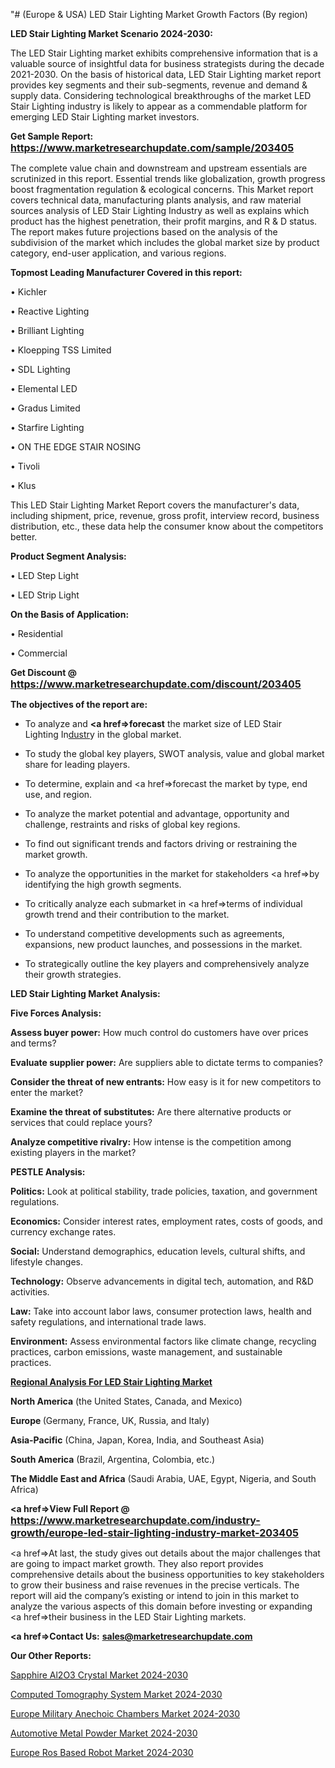 "# (Europe & USA) LED Stair Lighting Market Growth Factors (By region)

<strong>LED Stair Lighting Market Scenario 2024-2030:</strong>

The LED Stair Lighting market exhibits comprehensive information that is a valuable source of insightful data for business strategists during the decade 2021-2030. On the basis of historical data, LED Stair Lighting market report provides key segments and their sub-segments, revenue and demand &amp; supply data. Considering technological breakthroughs of the market LED Stair Lighting industry is likely to appear as a commendable platform for emerging LED Stair Lighting market investors.

<strong>Get Sample Report: <a href=https://www.marketresearchupdate.com/sample/203405><font size=3 color=#0000ff>https://www.marketresearchupdate.com/sample/203405</font></a></strong>

The complete value chain and downstream and upstream essentials are scrutinized in this report. Essential trends like globalization, growth progress boost fragmentation regulation &amp; ecological concerns. This Market report covers technical data, manufacturing plants analysis, and raw material sources analysis of LED Stair Lighting Industry as well as explains which product has the highest penetration, their profit margins, and R & D status. The report makes future projections based on the analysis of the subdivision of the market which includes the global market size by product category, end-user application, and various regions.

<strong>Topmost Leading Manufacturer Covered in this report:</strong>

• Kichler

• Reactive Lighting

• Brilliant Lighting

• Kloepping TSS Limited

• SDL Lighting

• Elemental LED

• Gradus Limited

• Starfire Lighting

• ON THE EDGE STAIR NOSING

• Tivoli

• Klus

This LED Stair Lighting Market Report covers the manufacturer's data, including shipment, price, revenue, gross profit, interview record, business distribution, etc., these data help the consumer know about the competitors better.

<strong>Product Segment Analysis: </strong>

• LED Step Light

• LED Strip Light

<strong>On the Basis of Application:</strong>

• Residential

• Commercial

<strong>Get Discount @ <a href=https://www.marketresearchupdate.com/discount/203405><font size=3 color=#0000ff>https://www.marketresearchupdate.com/discount/203405</font></a></strong>

<strong><b>The objectives of the report are:</b></strong>

- To analyze and <strong><a href=><strong>forecast</strong></a></strong> the market size of LED Stair Lighting In<a href=ASDF991299>dustr</a>y in the global market.

- To study the global key players, SWOT analysis, value and global market share for leading players.

- To determine, explain and <a href=>forecast</a> the market by type, end use, and region.

- To analyze the market potential and advantage, opportunity and challenge, restraints and risks of global key regions.

- To find out significant trends and factors driving or restraining the market growth.

- To analyze the opportunities in the market for stakeholders <a href=>by</a> identifying the high growth segments.

- To critically analyze each submarket in <a href=>terms</a> of individual growth trend and their contribution to the market.

- To understand competitive developments such as agreements, expansions, new product launches, and possessions in the market.

- To strategically outline the key players and comprehensively analyze their growth strategies.

<strong>LED Stair Lighting Market Analysis:</strong>

<strong>Five Forces Analysis:</strong>

<strong>Assess buyer power:</strong> How much control do customers have over prices and terms?

<strong>Evaluate supplier power:</strong> Are suppliers able to dictate terms to companies?

<strong>Consider the threat of new entrants:</strong> How easy is it for new competitors to enter the market?

<strong>Examine the threat of substitutes:</strong> Are there alternative products or services that could replace yours?

<strong>Analyze competitive rivalry:</strong> How intense is the competition among existing players in the market?

<strong>PESTLE Analysis:</strong>

<strong>Politics:</strong> Look at political stability, trade policies, taxation, and government regulations.

<strong>Economics:</strong> Consider interest rates, employment rates, costs of goods, and currency exchange rates.

<strong>Social:</strong> Understand demographics, education levels, cultural shifts, and lifestyle changes.

<strong>Technology:</strong> Observe advancements in digital tech, automation, and R&D activities.

<strong>Law:</strong> Take into account labor laws, consumer protection laws, health and safety regulations, and international trade laws.

<strong>Environment:</strong> Assess environmental factors like climate change, recycling practices, carbon emissions, waste management, and sustainable practices.

<strong><u><b>Regional Analysis For LED Stair Lighting Market</b></u></strong>

<strong><b>North America</b></strong> (the United States, Canada, and Mexico)

<strong><b>Europe </b></strong>(Germany, France, UK, Russia, and Italy)

<strong><b>Asia-Pacific</b></strong> (China, Japan, Korea, India, and Southeast Asia)

<strong><b>South America</b></strong> (Brazil, Argentina, Colombia, etc.)

<strong><b>The Middle East and Africa</b></strong> (Saudi Arabia, UAE, Egypt, Nigeria, and South Africa)

<strong><a href=>View Full Report</a> @ <a href=https://www.marketresearchupdate.com/industry-growth/europe-led-stair-lighting-industry-market-203405><font size=3 color=#0000ff>https://www.marketresearchupdate.com/industry-growth/europe-led-stair-lighting-industry-market-203405</font></a></strong>

<a href=>At last,</a> the study gives out details about the major challenges that are going to impact market growth. They also report provides comprehensive details about the business opportunities to key stakeholders to grow their business and raise revenues in the precise verticals. The report will aid the company’s existing or intend to join in this market to analyze the various aspects of this domain before investing or expanding <a href=>their</a> business in the LED Stair Lighting markets.

<strong><a href=>Contact Us:</a></strong>
<strong>sales@marketresearchupdate.com</strong>

<strong>Our Other Reports:</strong>

<a href=https://www.linkedin.com/pulse/sapphire-al2o3-crystal-market-industry-analysis>Sapphire Al2O3 Crystal Market 2024-2030</a>

<a href=https://www.linkedin.com/pulse/computed-tomography-system-market-size-trends>Computed Tomography System Market 2024-2030</a>

<a href=https://www.linkedin.com/pulse/europe-military-anechoic-chambers-market-2030>Europe Military Anechoic Chambers Market 2024-2030</a>

<a href=https://www.linkedin.com/pulse/automotive-metal-powder-market-challenges-opportunities-gjbmf/>Automotive Metal Powder Market 2024-2030</a>

<a href=https://www.linkedin.com/pulse/europe-ros-based-robot-market-research-sgvqf/>Europe Ros Based Robot Market 2024-2030</a>

